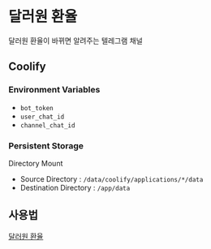 # 달러원 환율

달러원 환율이 바뀌면 알려주는 텔레그램 채널

## Coolify

### Environment Variables

- `bot_token`
- `user_chat_id`
- `channel_chat_id`

### Persistent Storage

Directory Mount

- Source Directory : `/data/coolify/applications/*/data`
- Destination Directory : `/app/data`

## 사용법

[달러원 환율](https://t.me/s/dwexr)
